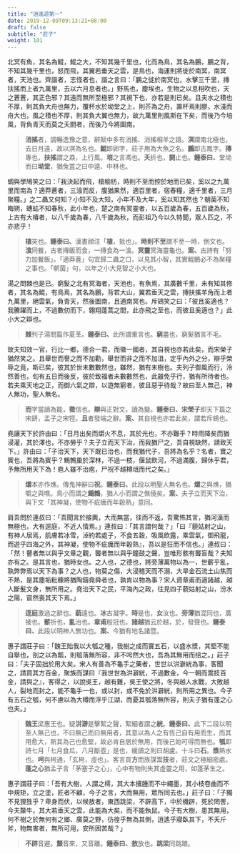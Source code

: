 ```yaml
---
title: "逍遙遊第一"
date: 2019-12-09T09:13:21+08:00
draft: false
subtitle: "莊子"
weight: 101
---
```




北冥有魚，其名為鯤，鯤之大，不知其幾千里也，化而為鳥，其名為鵬，鵬之背，不知其幾千里也，怒而飛，其翼若垂天之雲，是鳥也，海運則將徙於南冥，南冥者，天池也。齊諧者，志怪者也，諧之言曰：「<span class="text-muted">鵬之徙於南冥也，水擊三千里，摶扶搖而上者九萬里，去以六月息者也。</span>」野馬也，塵埃也，生物之以息相吹也，天之蒼蒼，其正色邪？其遠而無所至極邪？其視下也，亦若是則已矣。且夫水之積也不厚，則其負大舟也無力，覆杯水於坳堂之上，則芥為之舟，置杯焉則膠，水淺而舟大也，風之積也不厚，則其負大翼也無力，故九萬里則風斯在下矣，而後乃今培風，背負青天而莫之夭閼者，而後乃今將圖南。

> **消搖**者，調暢逸豫之意，辭賦中多有消搖、消搖相羊之語。**溟**謂南北極也，去日月遠，故以溟為名也。**鯤**即卵字，莊子用為大魚之名。**鵬**即古鳳字。**摶**專也，**扶搖**謂之猋，上行風。**培**之言馮也。**夭**折也，**閼**止也。<strong class="text-success">鍾泰曰、</strong>堂坳而曰**坳堂**，猶兔罝之曰中逵、中林也。



蜩與學鳩笑之曰：「<span class="text-muted">我決起而飛，槍榆枋，時則不至而控於地而已矣，奚以之九萬里而南為？適莽蒼者，三湌而反，腹猶果然，適百里者，宿舂糧，適千里者，三月聚糧。</span>」之二蟲又何知？小知不及大知，小年不及大年，奚以知其然也？朝菌不知晦朔，蟪蛄不知春秋，此小年也，楚之南有冥靈者，以五百歲為春，五百歲為秋，上古有大椿者，以八千歲為春，八千歲為秋，而彭祖乃今以久特聞，眾人匹之，不亦悲乎！

> **槍**突也。<strong class="text-success">鍾泰曰、</strong>漢書顔注「**槍**，抵也」。**時則不至**謂不至一時，倒文也。**湌**同餐，古者摶飯而食，一摶食為一湌。**冥靈**冥海靈龜也。<strong class="text-success">案、</strong>古詩有「努力加餐飯」。「適莽蒼」句宜歸二蟲之口，以見其小智，其實鯤鵬必不為聚糧之事也。「朝菌」句，以年之小大見智之小大也。



湯之問棘也是已。窮髮之北有冥海者，天池也，有魚焉，其廣數千里，未有知其修者，其名為鯤，有鳥焉，其名為鵬，背若大山，翼若垂天之雲，摶扶搖羊角而上者九萬里，絕雲氣，負青天，然後圖南，且適南冥也。斥鴳笑之曰：「<span class="text-muted">彼且奚適也？我騰躍而上，不過數仞而下，翺翔蓬蒿之間，此亦飛之至也，而彼且奚適也？</span>」此小大之辯也。

> **棘**列子湯問篇作夏革。<strong class="text-success">鍾泰曰、</strong>此所謂重言也。**窮**盡也，窮髮猶言不毛。



故夫知效一官，行比一鄉，德合一君，而徵一國者，其自視也亦若此矣，而宋榮子猶然笑之。且舉世而譽之而不加勸，舉世而非之而不加沮，定乎內外之分，辯乎榮辱之竟，斯已矣，彼其於世未數數然也，雖然，猶有未樹也。夫列子御風而行，泠然善也，旬有五日而後反，彼於致福者未數數然也，此雖免乎行，猶有所待者也。若夫乘天地之正，而御六氣之辯，以遊無窮者，彼且惡乎待哉？故曰至人無己，神人無功，聖人無名。

> **而**字當讀為能，**徵**信也。**辯**與正對文，讀為變。<strong class="text-success">鍾泰曰、</strong>**宋榮子**即天下篇之宋鈃，孟子之宋牼。**且**者發端之辭。<strong class="text-success">案、</strong>其自視也亦若此矣，謂若斥鴳也。



堯讓天下於許由曰：「<span class="text-muted">日月出矣而爝火不息，其於光也，不亦難乎？時雨降矣而猶浸灌，其於澤也，不亦勞乎？夫子立而天下治，而我猶尸之，吾自視缺然，請致天下。</span>」許由曰：「<span class="text-muted">子治天下，天下既已治也，而我猶代子，吾將為名乎？名者，實之賓也，吾將為賓乎？鷦鷯巢於深林，不過一枝，偃鼠飲河，不過滿腹，歸休乎君，予無所用天下為！庖人雖不治庖，尸祝不越樽俎而代之矣。</span>」

> **爝**本亦作燋。傳鬼神辭曰**祝**。<strong class="text-success">鍾泰曰、</strong>此段以明聖人無名也。**爝**之與燋，猶嚼之與噍。鳥小而謂之**鷦鷯**，猶人小而謂之僬僥矣。<strong class="text-success">案、</strong>夫子立而天下治，與下文「其神凝，使物不疵癘而年穀熟」意同。



肩吾問於連叔曰：「<span class="text-muted">吾聞言於接輿，大而無當，往而不返，吾驚怖其言，猶河漢而無極也，大有逕庭，不近人情焉。</span>」連叔曰：「<span class="text-muted">其言謂何哉？</span>」「<span class="text-muted">曰『藐姑射之山，有神人居焉，肌膚若冰雪，淖約若處子，不食五穀，吸風飲露，乘雲氣，御飛龍，而遊乎四海之外，其神凝，使物不疵癘而年穀熟』，吾以是狂而不信也。</span>」連叔曰：「<span class="text-muted">然！瞽者無以與乎文章之觀，聾者無以與乎鐘鼓之聲，豈唯形骸有聾盲哉？夫知亦有之。是其言也，猶時女也。之人也，之德也，將旁薄萬物以為一，世蘄乎亂，孰弊弊焉以天下為事？之人也，物莫之傷，大浸稽天而不溺，大旱金石流土山焦而不熱，是其塵垢粃穅將猶陶鑄堯舜者也，孰肯以物為事？宋人資章甫而適諸越，越人斷髮文身，無所用之。堯治天下之民，平海內之政，往見四子藐姑射之山，汾水之陽，窅然喪其天下焉。</span>」

> **逕庭**激過之辭也。**藐**遠也。**冰**古凝字。**時**是也，**女**汝也。**旁薄**猶混同也，廣被也。**蘄**祈也，**亂**治也。**章甫**殷冠也。**諸越**猶云於越，於，發聲也。<strong class="text-success">鍾泰曰、</strong>此段以明神人無功也。<strong class="text-success">案、</strong>今猶有地名諸暨。



惠子謂莊子曰：「<span class="text-muted">魏王貽我以大瓠之種，我樹之成而實五石，以盛水漿，其堅不能自舉也，剖之以為瓢，則瓠落無所容，非不呺然大也，吾為其無用而掊之。</span>」莊子曰：「<span class="text-muted">夫子固拙於用大矣。宋人有善為不龜手之藥者，世世以洴澼絖為事，客聞之，請買其方百金，聚族而謀曰『我世世為洴澼絖，不過數金，今一朝而鬻技百金，請與之』，客得之，以說吳王，越有難，吳王使之將，冬與越人水戰，大敗越人，裂地而封之，能不龜手一也，或以封，或不免於洴澼絖，則所用之異也。今子有五石之瓠，何不慮以為大樽而浮乎江湖，而憂其瓠落無所容，則夫子猶有蓬之心也夫。</span>」

> **魏王**梁惠王也。疑**洴澼**是擊絮之聲，絮細者謂之**絖**。<strong class="text-success">鍾泰曰、</strong>此下二段以明至人無己也，不曰無己而曰無用者，其意以為人之有恆己自有用而生，而其用愈大，斯其為己也愈堅，故必肯自居於無用，而後己始可得而無也。**瓠**即詩七月「七月食瓜，八月斷壺」是也，緩讀之則曰胡盧。十斗曰**石**。**漿**熱水也。**呺**與枵通，「玄枵，虛也」。客言買**方**而族謀鬻**技**者，莊文之極細密處。**蓬之心**猶孟子言「茅塞子之心」，心中有物則失其虛靈之用，如蓬茅生之。



惠子謂莊子曰：「<span class="text-muted">吾有大樹，人謂之樗，其大本擁腫而不中繩墨，其小枝卷曲而不中規矩，立之塗，匠者不顧，今子之言，大而無用，眾所同去也。</span>」莊子曰：「<span class="text-muted">子獨不見狸狌乎？卑身而伏，以候敖者，東西跳梁，不辟高下，中於機辟，死於罔罟，今夫斄牛，其大若垂天之雲，此能為大矣，而不能執鼠。今子有大樹，患其無用，何不樹之於無何有之鄉、廣莫之野，彷徨乎無為其側，逍遙乎寢臥其下，不夭斤斧，物無害者，無所可用，安所困苦哉？</span>」

> **不辟**音避。**斄**音來，又音離。<strong class="text-success">鍾泰曰、</strong>**敖**放也。**跳梁**同跳踉。